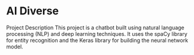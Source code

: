 # AI Diverse

Project Description
This project is a chatbot built using natural language processing (NLP) and deep learning techniques. It uses the spaCy library for entity recognition and the Keras library for building the neural network model.
